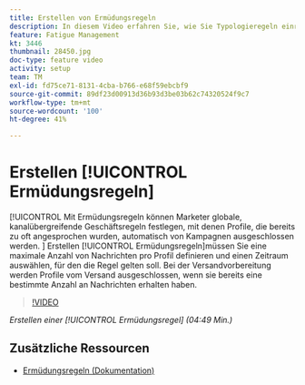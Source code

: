 ```yaml
---
title: Erstellen von Ermüdungsregeln
description: In diesem Video erfahren Sie, wie Sie Typologieregeln einrichten.
feature: Fatigue Management
kt: 3446
thumbnail: 28450.jpg
doc-type: feature video
activity: setup
team: TM
exl-id: fd75ce71-8131-4cba-b766-e68f59ebcbf9
source-git-commit: 89df23d00913d36b93d3be03b62c74320524f9c7
workflow-type: tm+mt
source-wordcount: '100'
ht-degree: 41%

---
```


# Erstellen [!UICONTROL Ermüdungsregeln]

[!UICONTROL Mit Ermüdungsregeln können Marketer globale, kanalübergreifende Geschäftsregeln festlegen, mit denen Profile, die bereits zu oft angesprochen wurden, automatisch von Kampagnen ausgeschlossen werden.
]
Erstellen [!UICONTROL Ermüdungsregeln]müssen Sie eine maximale Anzahl von Nachrichten pro Profil definieren und einen Zeitraum auswählen, für den die Regel gelten soll. Bei der Versandvorbereitung werden Profile vom Versand ausgeschlossen, wenn sie bereits eine bestimmte Anzahl an Nachrichten erhalten haben.

>[!VIDEO](https://video.tv.adobe.com/v/28450?quality=12&learn=on)

*Erstellen einer [!UICONTROL Ermüdungsregel] (04:49 Min.)*

## Zusätzliche Ressourcen

* [Ermüdungsregeln (Dokumentation)](https://experienceleague.adobe.com/docs/campaign-standard/using/testing-and-sending/working-with-typology-rules/fatigue-rules.html)
